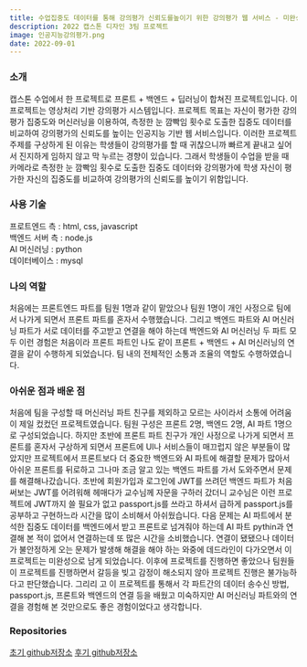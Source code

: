 ```yaml
---
title: 수업집중도 데이터를 통해 강의평가 신뢰도를높이기 위한 강의평가 웹 서비스 - 미완성 프로젝트
description: 2022 캡스톤 디자인 3팀 프로젝트
image: 인공지능강의평가.png
date: 2022-09-01
---
```


<h3>소개</h3>
캡스톤 수업에서 한 프로젝트로 프론트 + 백엔드 + 딥러닝이 합쳐진 프로젝트입니다. 이 프로젝트는 영상처리 기반 강의평가 시스템입니다. 프로젝트 목표는 자신이 평가한 강의평가 집중도와 머신러닝을 이용하여, 측정한 눈 깜빡임 횟수로 도출한 집중도 데이터를 비교하여 강의평가의 신뢰도를 높이는 인공지능 기반 웹 서비스입니다. 이러한 프로젝트 주제를 구상하게 된 이유는 학생들이 강의평가를 할 때 귀찮으니까 빠르게 끝내고 싶어서 진지하게 임하지 않고 막 누르는 경향이 있습니다. 그래서 학생들이 수업을 받을 때 카메라로 측정한 눈 깜빡임 횟수로 도출한 집중도 데이터와 강의평가에 학생 자신이 평가한 자신의 집중도를 비교하여 강의평가의 신뢰도를 높이기 위함입니다.

<h3>사용 기술</h3>
프로트엔드 측 : html, css, javascript<br />
백엔드 서버 측 : node.js<br />
AI 머신러닝 : python<br />
데이터베이스 : mysql<br />

<h3>나의 역할</h3>
처음에는 프론트엔드 파트를 팀원 1명과 같이 맡았으나 팀원 1명이 개인 사정으로 팀에서 나가게 되면서 프론트 파트를 혼자서 수행했습니다. 그리고 백엔드 파트와 AI 머신러닝 파트가 서로 데이터를 주고받고 연결을 해야 하는데 백엔드와 AI 머신러닝 두 파트 모두 이런 경험은 처음이라 프론트 파트인 나도 같이 프론트 + 백엔드 + AI 머신러닝의 연결을 같이 수행하게 되었습니다. 팀 내의 전체적인 소통과 조율의 역할도 수행하였습니다.

<h3>아쉬운 점과 배운 점</h3>
처음에 팀을 구성할 때 머신러닝 파트 친구를 제외하고 모르는 사이라서 소통에 어려움이 제일 컸컸던 프로젝트였습니다. 팀원 구성은 프론트 2명, 백엔드 2명, AI 파트 1명으로 구성되었습니다. 하지만 초반에 프론트 파트 친구가 개인 사정으로 나가게 되면서 프론트를 혼자서 구상하게 되면서 프론트에 UI나 서비스들이 매끄럽지 않은 부분들이 많았지만 프로젝트에서 프론트보다 더 중요한 백엔드와 AI 파트에 해결할 문제가 많아서 아쉬운 프론트를 뒤로하고 그나마 조금 알고 있는 백엔드 파트를 가서 도와주면서 문제를 해결해나갔습니다. 초반에 회원가입과 로그인에 JWT를 쓰려던 백엔드 파트가 처음 써보는 JWT를 어려워해 헤매다가 교수님께 자문을 구하러 갔더니 교수님은 이런 프로젝트에 JWT까지 쓸 필요가 없고 passport.js를 쓰라고 하셔서 급하게 passport.js를 공부하고 구현하느라 시간을 많이 소비해서 아쉬웠습니다. 다음 문제는 AI 파트에서 분석한 집중도 데이터를 백엔드에서 받고 프론트로 넘겨줘야 하는데 AI 파트 pythin과 연결해 본 적이 없어서 연결하는데 또 많은 시간을 소비했습니다. 연결이 됐됐으나 데이터가 불안정하게 오는 문제가 발생해 해결을 해야 하는 와중에 데드라인이 다가오면서 이 프로젝트는 미완성으로 남게 되었습니다. 이후에 프로젝트를 진행하면 좋았으나 팀원들이 프로젝트를 진행하면서 갈등을 빚고 감정이 해소되지 않아 프로젝트 진행은 불가능하다고 판단했습니다. 그리리 고 이 프로젝트를 통해서 각 파트간의 데이터 송수신 방법, passport.js, 프론트와 백엔드의 연결 등을 배웠고 미숙하지만 AI 머신러닝 파트와의 연결을 경험해 본 것만으로도 좋은 경험이었다고 생각합니다.

<h3>Repositories</h3>
<a href="https://github.com/Marvic1130/BlinkingRecognitionProject">초기 github저장소<a/>
<a href="https://github.com/Marvic1130/VideoProcessingBasedLectureEvaluation">후기 github저장소<a/>
